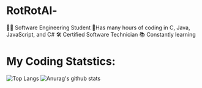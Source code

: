 # RotRotAl-
👨‍💻 Software Engineering Student 🚀Has many hours of coding in C, Java, JavaScript, and C# 🛠️ Certified Software Technician 📚 Constantly learning
# My Coding Statstics:
![Top Langs](https://github-readme-stats.vercel.app/api/top-langs/?username=RotRotAl) ![Anurag's github stats](https://github-readme-stats.vercel.app/api?username=RotRotAl)

